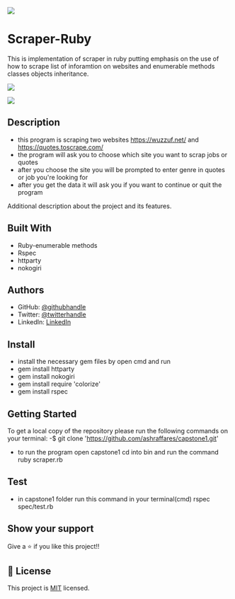 ![](https://img.shields.io/badge/Microverse-blueviolet)

# Scraper-Ruby

 This is implementation of scraper in ruby putting emphasis on the use of how to scrape list of inforamtion on websites and enumerable methods classes objects inheritance.


![](https://files.slack.com/files-pri/T47CT8XPG-F01P9TTBU30/capture1.png)

![](https://files.slack.com/files-pri/T47CT8XPG-F01P9TLJK1U/capture.png)


## Description
- this program is scraping two websites https://wuzzuf.net/ and https://quotes.toscrape.com/
- the program will ask you to choose which site you want to scrap jobs or quotes
- after you choose the site you will be prompted to enter genre in quotes or job you're looking for
- after you get the data it will ask you if you want to continue or quit the program

Additional description about the project and its features.

## Built With
- Ruby-enumerable methods
- Rspec
- httparty
- nokogiri

## Authors

- GitHub: [@githubhandle](https://github.com/ashraffares/http-ashraffares.github.io-)
- Twitter: [@twitterhandle](https://twitter.com/Fares09301164)
- LinkedIn: [LinkedIn](https://www.linkedin.com/in/fares-ashraf-382a35176/)


## Install
- install the necessary gem files by open cmd and run
- gem install httparty
- gem install nokogiri
- gem install require 'colorize'
- gem install rspec


## Getting Started
To get a local copy of the repository please run the following commands on your terminal:
-$ git clone 'https://github.com/ashraffares/capstone1.git'
- to run the program open capstone1 cd into bin and run the command ruby scraper.rb


## Test
- in capstone1 folder run this command in your terminal(cmd) rspec spec/test.rb


## Show your support

Give a ⭐️ if you like this project!!

## 📝 License

This project is [MIT](LICENSE) licensed.
